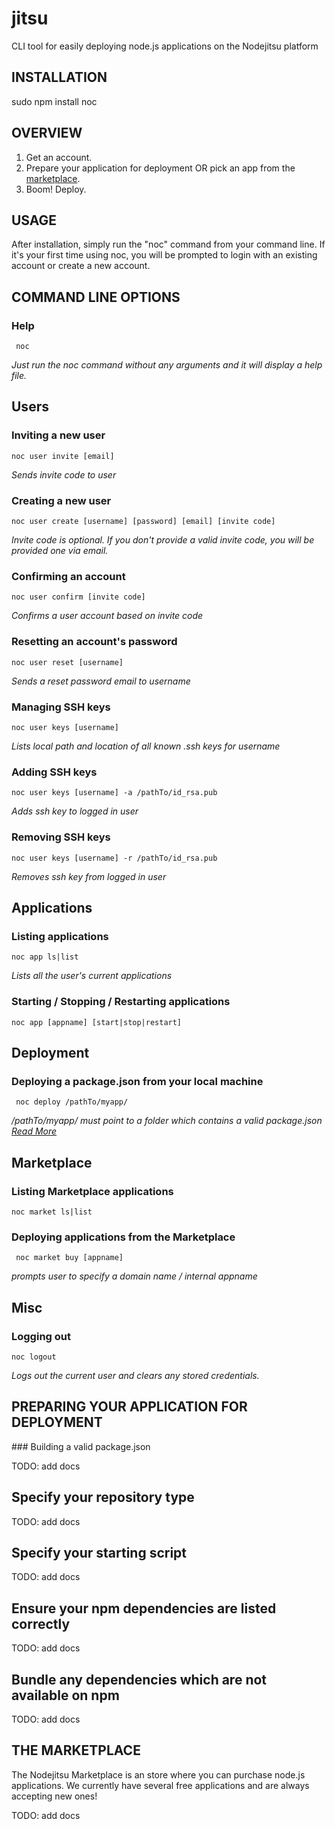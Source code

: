 # jitsu
CLI tool for easily deploying node.js applications on the Nodejitsu platform 

## INSTALLATION

   sudo npm install noc
   
   
## OVERVIEW

 1. Get an account.
 2. Prepare your application for deployment OR pick an app from the <a href="#marketplace">marketplace</a>.
 3. Boom! Deploy.

## USAGE

After installation, simply run the "noc" command from your command line. If it's your first time using noc, you will be prompted to login with an existing account or create a new account.

## COMMAND LINE OPTIONS

### Help

     noc
 
*Just run the noc command without any arguments and it will display a help file.*

## Users

### Inviting a new user

    noc user invite [email]

*Sends invite code to user*

### Creating a new user

    noc user create [username] [password] [email] [invite code]

*Invite code is optional. If you don't provide a valid invite code, you will be provided one via email.*

### Confirming an account

    noc user confirm [invite code] 

*Confirms a user account based on invite code*

### Resetting an account's password

    noc user reset [username]

*Sends a reset password email to username*

### Managing SSH keys

    noc user keys [username]

*Lists local path and location of all known .ssh keys for username*

### Adding SSH keys

    noc user keys [username] -a /pathTo/id_rsa.pub

*Adds ssh key to logged in user*

### Removing SSH keys

    noc user keys [username] -r /pathTo/id_rsa.pub

*Removes ssh key from logged in user*

## Applications

### Listing applications

    noc app ls|list 

*Lists all the user's current applications*

### Starting / Stopping / Restarting applications

    noc app [appname] [start|stop|restart] 


## Deployment

### Deploying a package.json from your local machine

     noc deploy /pathTo/myapp/

*/pathTo/myapp/ must point to a folder which contains a valid package.json <a href="#prepare">Read More</a>*

## Marketplace

### Listing Marketplace applications

    noc market ls|list

### Deploying applications from the Marketplace

     noc market buy [appname]

*prompts user to specify a domain name / internal appname*


## Misc

### Logging out
    noc logout

*Logs out the current user and clears any stored credentials.*


## PREPARING YOUR APPLICATION FOR DEPLOYMENT
<a name="prepare"/>
### Building a valid package.json

TODO: add docs

## Specify your repository type

TODO: add docs

## Specify your starting script

TODO: add docs

## Ensure your npm dependencies are listed correctly

TODO: add docs

## Bundle any dependencies which are not available on npm

TODO: add docs

## THE MARKETPLACE

The Nodejitsu Marketplace is an store where you can purchase node.js applications. We currently have several free applications and are always accepting new ones!


TODO: add docs
